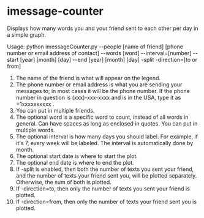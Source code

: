# imessage-counter
Displays how many words you and your friend sent to each other per day in a simple graph.

Usage: python imessageCounter.py --people [name of friend] [phone number or email address of contact] --words [word] --interval=[number] --start [year] [month] [day] --end [year] [month] [day] -split -direction=[to or from]

1. The name of the friend is what will appear on the legend.
2. The phone number or email address is what you are sending your messages to; in most cases it will be the phone number. If the phone number in question is (xxx)-xxx-xxxx and is in the USA, type it as +1xxxxxxxxxx .
3. You can put in multiple friends.
4. The optional word is a specific word to count, instead of all words in general. Can have spaces as long as enclosed in quotes. You can put in multiple words.
5. The optional interval is how many days you should label. For example, if it's 7, every week will be labeled. The interval is automatically done by month.
6. The optional start date is where to start the plot.
7. The optional end date is where to end the plot.
8. If -split is enabled, then both the number of texts you sent your friend, and the number of texts your friend sent you, will be plotted separately. Otherwise, the sum of both is plotted.
9. If -direction=to, then only the number of texts you sent your friend is plotted.
10. If -direction=from, then only the number of texts your friend sent you is plotted.

